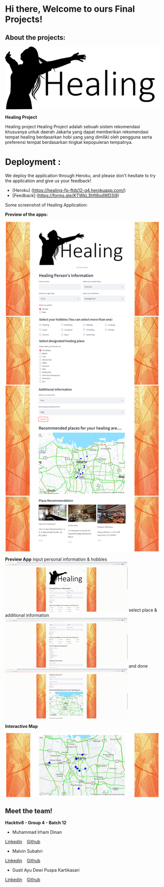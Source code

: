 # Hi there, Welcome to ours Final Projects!

## About the projects:

![alt text](./image/healing.png)

**Healing Project**

Healing project
Healing Project adalah sebuah sistem rekomendasi  khususnya untuk daerah Jakarta yang dapat memberikan rekomendasi tempat healing berdasarkan hobi yang yang dimiliki oleh pengguna serta preferensi tempat berdasarkan tingkat kepopuleran tempatnya.

# Deployment : 

We deploy the application through Heroku, and please don't hesitate to try the application and give us your feedback!

- [Heroku] (https://healing-fp-ftds12-g4.herokuapp.com/)
- [Feedback] (https://forms.gle/KTWkL3hft8odWD3i9)

Some screenshot of Healing Application:

**Preview of the apps:**

![image](./image/Section1.png)
![image](./image/Section2.png)
![image](./image/Section3.png)
![image](./image/Section4.png)

**Preview App**
input personal information & hobbies
![image](./image/demo_pt1.gif)
select place & additional information
![image](./image/demo_pt2.gif)
and done
![image](./image/demo_pt3.gif)

**Interactive Map**

![image](./image/map.png)

## Meet the team!

**Hacktiv8 - Group 4 - Batch 12**

- Muhammad Irham Dinan

[Linkedin](https://www.linkedin.com/in/dinanirham/)
&nbsp;&nbsp;
[Github](github.com/dinanirham)

- Malvin Subahri

[Linkedin](https://www.linkedin.com/in/malvinsubahri/)
&nbsp;&nbsp;
[Github](https://github.com/Malvinsubahri)

- Gusti Ayu Dewi Puspa Kartikasari

[Linkedin](https://www.linkedin.com/in/gusti-ayu-dewi-puspa-k/)
&nbsp;&nbsp;
[Github](https://github.com/DepusBuana)